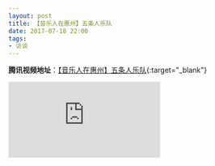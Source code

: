 ```yaml
---
layout: post
title: 【音乐人在惠州】五条人乐队
date: 2017-07-18 22:00
tags:
- 访谈
---
```

**腾讯视频地址**：[【音乐人在惠州】五条人乐队](https://v.qq.com/x/page/k0526tt8pql.html){:target="_blank"}

<div class="iframe-container">
<iframe class="responsive-iframe" src="https://v.qq.com/txp/iframe/player.html?vid=k0526tt8pql" frameborder="no" allowfullscreen="true"></iframe>
</div>
